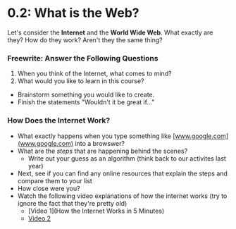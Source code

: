 # 0.2: What is the Web?

Let's consider the __Internet__ and the __World Wide Web__. What exactly are they? How do they work? Aren't they the same thing?

### Freewrite: Answer the Following Questions

1. When you think of the Internet, what comes to mind?
2. What would you like to learn in this course?
  * Brainstorm something you would like to create.
  * Finish the statements "Wouldn't it be great if..."

### How Does the Internet Work?

* What exactly happens when you type something like [www.google.com](www.google.com) into a browswer?
* What are the _steps_ that are happening behind the scenes?
  * Write out your guess as an algorithm (think back to our activites last year)
* Next, see if you can find any online resources that explain the steps and compare them to your list
* How close were you?
* Watch the following video explanations of how the internet works (try to ignore the fact that they're pretty old)
  * [Video 1](How the Internet Works in 5 Minutes)
  * [Video 2](https://www.youtube.com/watch?v=XE_FPEFpHt4)
